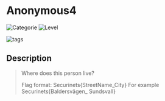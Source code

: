 # Anonymous4
![Categorie](https://img.shields.io/badge/Category-OSINT-red?style=for-the-badge) ![Level](https://img.shields.io/badge/Difficulty-Medium-green?style=for-the-badge)

![tags](https://img.shields.io/badge/Tag-Social%20media%20OSINT-blue)

## Description
>Where does this person live? 
>
>Flag format: Securinets{StreetName_City}
>For example Securinets{Baldersvägen_ Sundsvall}
